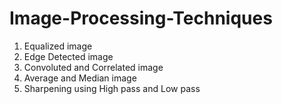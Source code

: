 # Image-Processing-Techniques
1. Equalized image
2. Edge Detected image
3. Convoluted and Correlated image
4. Average and Median image
5. Sharpening using High pass and Low pass
   
